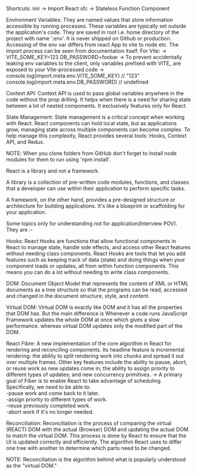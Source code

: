 Shortcuts:
imr -> Import React
sfc ->	Stateless Function Component

Environment Variables: They are named values that store information accessible by running processes. These variables are typically set outside the application's code. They are saved in root i.e. home directory of the project with name '.env'. It is never shipped on Github or production.
Accessing of the env var differs from react App to vite to node etc. The import process can be seen from documentation itself. For Vite:
-> VITE_SOME_KEY=123
   DB_PASSWORD=foobar
-> To prevent accidentally leaking env variables to the client, only variables prefixed with VITE_ are exposed to your Vite-processed code
->  console.log(import.meta.env.VITE_SOME_KEY) // "123"
console.log(import.meta.env.DB_PASSWORD) // undefined

Context API: Context API is used to pass global variables anywhere in the code without the prop drilling. It helps when there is a need for sharing state between a lot of nested components. It exclusively features only for React.

State Management: State management is a critical concept when working with React. React components can hold local state, but as applications grow, managing state across multiple components can become complex. To help manage this complexity, React provides several tools: Hooks, Context API, and Redux.

NOTE: When you clone folders from GitHub don't forget to install node modules for them to run using 'npm install'.

React is a library and not a framework.

A library is a collection of pre-written code modules, functions, and classes that a developer can use within their application to perform specific tasks. 

A framework, on the other hand, provides a pre-designed structure or architecture for building applications. It's like a blueprint or scaffolding for your application.

Some topics only for understanding not for application(Interview POV). They are :-

Hooks: React Hooks are functions that allow functional components in React to manage state, handle side effects, and access other React features without needing class components. React Hooks are tools that let you add features such as keeping track of data (state) and doing things when your component loads or updates, all from within function components. This means you can do a lot without needing to write class components.

DOM: Document Object Model that represents the content of XML or HTML documents as a tree structure so that the programs can be read, accessed and changed in the document structure, style, and content.

Virtual DOM: Virtual DOM is exactly like DOM and it has all the properties that DOM has. But the main difference is Whenever a code runs JavaScript Framework updates the whole DOM at once which gives a slow performance. whereas virtual DOM updates only the modified part of the DOM.

React Fibre: A new implementation of the core algorithm in React for rendering and reconciling components.
Its headline feature is incremental rendering: the ability to split rendering work into chunks and spread it out over multiple frames. Other key features include the ability to pause, abort, or reuse work as new updates come in; the ability to assign priority to different types of updates; and new concurrency primitives.
-> A primary goal of Fiber is to enable React to take advantage of scheduling. Specifically, we need to be able to:<br>
-pause work and come back to it later.<br>
-assign priority to different types of work.<br>
-reuse previously completed work.<br>
-abort work if it's no longer needed.<br>

Reconciliation: Reconciliation is the process of comparing the virtual (REACT) DOM with the actual (Browser) DOM and updating the actual DOM to match the virtual DOM. This process is done by React to ensure that the UI is updated correctly and efficiently. 
The algorithm React uses to differ one tree with another to determine which parts need to be changed.


NOTE: Reconciliation is the algorithm behind what is popularly understood as the "virtual DOM."
